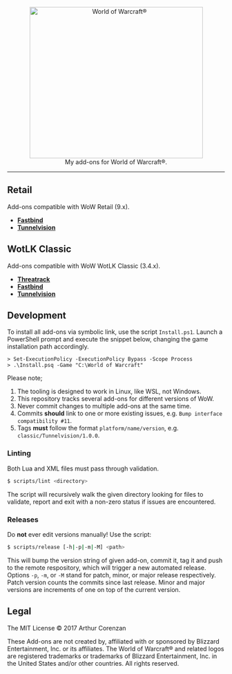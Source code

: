 <p align="center">
  <img src="https://user-images.githubusercontent.com/270076/120495363-036cc180-c393-11eb-89b7-19d7d84e0af8.png" width="401" height="351" alt="World of Warcraft®">
  <br />
  My add-ons for World of Warcraft®.
</p>

---

## Retail

Add-ons compatible with WoW Retail (9.x).

- [**Fastbind**](/retail/Fastbind)
- [**Tunnelvision**](/retail/Tunnelvision)

## WotLK Classic

Add-ons compatible with WoW WotLK Classic (3.4.x).

- [**Threatrack**](/classic/Threatrack)
- [**Fastbind**](/classic/Fastbind)
- [**Tunnelvision**](/classic/Tunnelvision)

## Development

To install all add-ons via symbolic link, use the script `Install.ps1`. Launch a PowerShell prompt and execute the snippet below, changing the game installation path accordingly.

```
> Set-ExecutionPolicy -ExecutionPolicy Bypass -Scope Process
> .\Install.psq -Game "C:\World of Warcraft"
```

Please note;

1. The tooling is designed to work in Linux, like WSL, not Windows.
2. This repository tracks several add-ons for different versions of WoW.
3. Never commit changes to multiple add-ons at the same time.
4. Commits **should** link to one or more existing issues, e.g. `Bump interface compatibility #11`.
5. Tags **must** follow the format `platform/name/version`, e.g. `classic/Tunnelvision/1.0.0`.

### Linting

Both Lua and XML files must pass through validation.

```sh
$ scripts/lint <directory>
```

The script will recursively walk the given directory looking for files to validate, report and exit with a non-zero status if issues are encountered.

### Releases

Do **not** ever edit versions manually! Use the script:

```sh
$ scripts/release [-h|-p|-m|-M] <path>
```

This will bump the version string of given add-on, commit it, tag it and push to the remote respository, which will trigger a new automated release. Options `-p`, `-m`, or `-M` stand for patch, minor, or major release respectively. Patch version counts the commits since last release. Minor and major versions are increments of one on top of the current version.

## Legal

The MIT License © 2017 Arthur Corenzan

These Add-ons are not created by, affiliated with or sponsored by Blizzard Entertainment, Inc. or its affiliates. The World of Warcraft® and related logos are registered trademarks or trademarks of Blizzard Entertainment, Inc. in the United States and/or other countries. All rights reserved.
